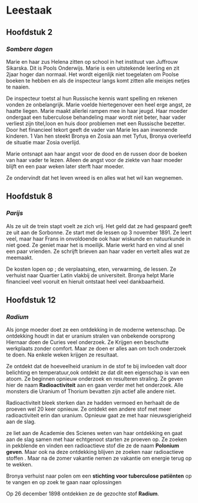 # Leestaak

## Hoofdstuk 2
### *Sombere dagen*

Marie en haar zus Helena zitten op school in het instituut van Juffrouw Sikarska. Dit is Pools Onderwijs.
Marie is een uitstekende leerling en zit 2jaar hoger dan normaal.
Het wordt eigenlijk niet toegelaten om Poolse boeken te hebben en als de inspecteur langs komt zitten alle meisjes netjes te naaien.

De inspecteur toetst al hun Russische kennis want spelling en rekenen vonden ze onbelangrijk. Marie voelde hiertegenover een heel erge angst, ze haatte liegen.
Marie maakt allerlei rampen mee in haar jeugd. Haar moeder ondergaat een tuberculose behandeling maar wordt niet beter, haar vader verliest zijn titel,loon en huis door problemen met een Russische bezetter. Door het financieel tekort geeft de vader van Marie les aan inwonende kinderen. 1 Van hen steekt Bronya en Zosia aan met Tyfus, Bronya overleefd de situatie maar Zosia overlijd.

Marie ontsnapt aan haar angst voor de dood en de russen door de boeken van haar vader te lezen. Alleen de angst voor de ziekte van haar moeder blijft en een paar weken later sterft haar moeder.

Ze ondervindt dat het leven wreed is en alles wat het wil kan wegnemen.


## Hoofdstuk 8
### *Parijs*

Als ze uit de trein stapt voelt ze zich vrij. Het geld dat ze had gespaard geeft ze uit aan de Sorbonne. Ze start met de lessen op 3 november 1891.
Ze leert veel, maar haar Frans in onvoldoende ook haar wiskunde en natuurkunde in niet goed. Ze geniet maar het is moeilijk.
Marie werkt hard en vind al snel een paar vrienden. Ze schrijft brieven aan haar vader en vertelt alles wat ze meemaakt.

De kosten lopen op ; de verplaatsing, eten, verwarming, de lessen. Ze verhuist naar Quartier Latin vlakbij de universiteit. Bronya helpt Marie financieel veel vooruit en hieruit ontstaat heel veel dankbaarheid.


## Hoofdstuk 12
### *Radium*

Als jonge moeder doet ze een ontdekking in de moderne wetenschap. De ontdekking houdt in dat er uranium stralen van onbekende oorsprong
Hiernaar doen de Curies veel onderzoek. Ze Krijgen een beschutte werkplaats zonder comfort. Maar ze doen er alles aan om toch onderzoek te doen. Na enkele weken krijgen ze resultaat.

Ze ontdekt dat de hoeveelheid uranium in de stof te bij invloeden valt door belichting en temperatuur,ook ontdekt ze dat  dit een eigenschap is van een atoom.
Ze beginnen opnieuw onderzoek en resulteren straling. Ze geven hier de naam **Radioactiviteit** aan en gaan verder met het onderzoek.
Alle monsters die Uranium of Thorium bevatten zijn actief alle andere niet.

Radioactiviteit bleek sterken dan ze hadden vermoed en herhaalt de de proeven wel 20 keer opnieuw.
Ze ontdekt een andere stof met meer radioactiviteit erin dan uranium.
Opnieuw gaat ze met haar nieuwsgierigheid aan de slag.

ze liet aan de Academie des Scienes weten van haar ontdekking en gaat aan de slag samen met haar echtgenoot starten ze proeven op.
Ze zoeken in pekblende en vinden een radioactieve stof die ze de naam **Polonium geven**.
Maar ook na deze ontdekking blijven ze zoeken naar radioactieve stoffen . Maar na de zomer vakantie nemen ze vakantie om energie terug op te wekken.

Bronya verhuist naar polen om een **stichting voor tuberculose patiënten** op te vangen en op zoek te gaan naar oplossingen

Op 26 december 1898 ontdekken ze de gezochte stof **Radium**.

